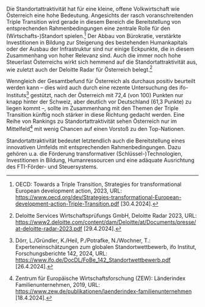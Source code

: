Die Standortattraktivität hat für eine kleine, offene Volkwirtschaft wie
Österreich eine hohe Bedeutung. Angesichts der rasch voranschreitenden
Triple Transition wird gerade in diesem Bereich die Bereitstellung von
entsprechenden Rahmenbedingungen eine zentrale Rolle für den
(Wirtschafts-)Standort spielen.[^1] Der Abbau von Bürokratie, verstärkte
Investitionen in Bildung zur Steigerung des bestehenden Humankapitals
oder der Ausbau der Infrastruktur sind nur einige Eckpunkte, die in
diesem Zusammenhang von hoher Relevanz sind. Auch die immer noch hohe
Steuerlast Österreichs wirkt sich hemmend auf die Standortattraktivität
aus, wie zuletzt auch der Deloitte Radar für Österreich belegt.[^2]

Wenngleich der Gesamtbefund für Österreich als durchaus positiv beurteilt
werden kann – dies wird auch durch eine rezente Untersuchung des
ifo-Instituts[^3] gestützt, nach der Österreich mit 72,4 (von 100)
Punkten nur knapp hinter der Schweiz, aber deutlich vor Deutschland
(61,3 Punkte) zu liegen kommt –, sollte im Zusammenhang mit den Themen
der Triple Transition künftig noch stärker in diese Richtung gedacht
werden. Eine Reihe von Rankings zu Standortattraktivität sehen
Österreich nur im Mittelfeld[^4] mit wenig Chancen auf einen Vorstoß zu
den Top-Nationen.

Standortattraktivität bedeutet letztendlich auch die Bereitstellung
eines innovativen Umfelds mit entsprechenden Rahmenbedingungen. Dazu
gehören u.a. die Förderung transformativer (Schlüssel-)Technologien,
Investitionen in Bildung, Humanressourcen und eine adäquate Ausrichtung
des FTI-Förder- und Steuersystems.

[^1]: OECD: Towards a Triple Transition, Strategies for transformational
    European development action, 2023, URL:
    <https://www.oecd.org/dev/Strategies-transformational-European-development-action-Triple-Transition.pdf>
    \[30.4.2024\].

[^2]: Deloitte Services Wirtschaftsprüfungs GmbH, Deloitte Radar 2023,
    URL:
    <https://www2.deloitte.com/content/dam/Deloitte/at/Documents/presse/at-deloitte-radar-2023.pdf>
    \[29.4.2024\].

[^3]: Dörr, L./Gründler, K./Heil, P./Potrafke, N./Wochner, T.:
    Experteneinschätzungen zum globalen Standortwettbewerb, ifo
    Institut, Forschungsberichte 142, 2024, URL:
    <https://www.ifo.de/DocDL/FoBe_142_Standortwettbewerb.pdf>
    \[26.4.2024\].

[^4]: Zentrum für Europäische Wirtschaftsforschung (ZEW): Länderindex
    Familienunternehmen, 2019, URL:
    <https://www.zew.de/publikationen/laenderindex-familienunternehmen>
    \[18.4.2024\].
